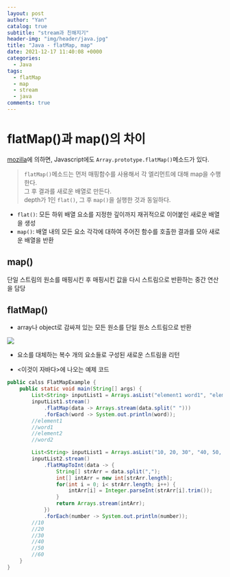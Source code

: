 ```yaml
---
layout: post
author: "Yan"
catalog: true
subtitle: "stream과 친해지기"
header-img: "img/header/java.jpg"
title: "Java - flatMap, map"
date: 2021-12-17 11:40:08 +0000
categories:
  - Java
tags:
  - flatMap
  - map
  - stream
  - java
comments: true
---
```


# flatMap()과 map()의 차이

[mozilla](https://developer.mozilla.org/ko/docs/Web/JavaScript/Reference/Global_Objects/Array/flatMap)에 의하면, Javascript에도 `Array.prototype.flatMap()`메소드가 있다.

> `flatMap()`메소드는 먼저 매핑함수를 사용해서 각 엘리먼트에 대해 map을 수행한다.  
> 그 후 결과를 새로운 배열로 만든다.  
> depth가 1인 `flat()`, 그 후 `map()`을 실행한 것과 동일하다.

- `flat()`: 모든 하위 배열 요소를 지정한 깊이까지 재귀적으로 이어붙인 새로운 배열을 생성
- `map()`: 배열 내의 모든 요소 각각에 대하여 주어진 함수를 호출한 결과를 모아 새로운 배열을 반환

## map()

단일 스트림의 원소를 매핑시킨 후 매핑시킨 값을 다시 스트림으로 반환하는 중간 연산을 담당

## flatMap()

- array나 object로 감싸져 있는 모든 원소를 단일 원소 스트림으로 반환

![](https://static.javatpoint.com/core/images/flatmap-method-in-java-8.png)

- 요소를 대체하는 복수 개의 요소들로 구성된 새로운 스트림을 리턴

- <이것이 자바다>에 나오는 예제 코드

```java
public calss FlatMapExample {
    public static void main(String[] args) {
        List<String> inputList1 = Arrays.asList("element1 word1", "element2 word2");
        inputList1.stream()
            .flatMap(data -> Arrays.stream(data.split(" ")))
            .forEach(word -> System.out.println(word));
        //element1
        //word1
        //element2
        //word2

        List<String> inputList1 = Arrays.asList("10, 20, 30", "40, 50, 60");
        inputList2.stream()
            .flatMapToInt(data -> {
                String[] strArr = data.split(",");
                int[] intArr = new int[strArr.length];
                for(int i = 0; i< strArr.length; i++) {
                    intArr[i] = Integer.parseInt(strArr[i].trim());
                }
                return Arrays.stream(intArr);
            })
            .forEach(number -> System.out.println(number));
        //10
        //20
        //30
        //40
        //50
        //60
    }
}
```

